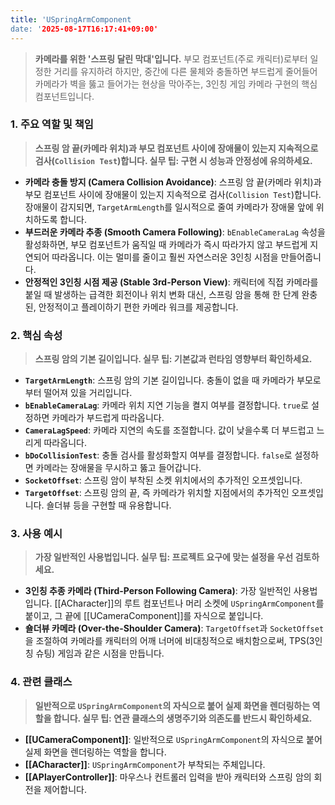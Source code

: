 ```yaml
---
title: 'USpringArmComponent
date: '2025-08-17T16:17:41+09:00'
---
```




> **카메라를 위한 '스프링 달린 막대'입니다.** 부모 컴포넌트(주로 캐릭터)로부터 일정한 거리를 유지하려 하지만, 중간에 다른 물체와 충돌하면 부드럽게 줄어들어 카메라가 벽을 뚫고 들어가는 현상을 막아주는, 3인칭 게임 카메라 구현의 핵심 컴포넌트입니다.

### **1. 주요 역할 및 책임**
> **스프링 암 끝(카메라 위치)과 부모 컴포넌트 사이에 장애물이 있는지 지속적으로 검사(`Collision Test`)합니다. 실무 팁: 구현 시 성능과 안정성에 유의하세요.**
* **카메라 충돌 방지 (Camera Collision Avoidance)**:
	스프링 암 끝(카메라 위치)과 부모 컴포넌트 사이에 장애물이 있는지 지속적으로 검사(`Collision Test`)합니다. 장애물이 감지되면, `TargetArmLength`를 일시적으로 줄여 카메라가 장애물 앞에 위치하도록 합니다.
* **부드러운 카메라 추종 (Smooth Camera Following)**:
	`bEnableCameraLag` 속성을 활성화하면, 부모 컴포넌트가 움직일 때 카메라가 즉시 따라가지 않고 부드럽게 지연되어 따라옵니다. 이는 멀미를 줄이고 훨씬 자연스러운 3인칭 시점을 만들어줍니다.
* **안정적인 3인칭 시점 제공 (Stable 3rd-Person View)**:
	캐릭터에 직접 카메라를 붙일 때 발생하는 급격한 회전이나 위치 변화 대신, 스프링 암을 통해 한 단계 완충된, 안정적이고 플레이하기 편한 카메라 워크를 제공합니다.

### **2. 핵심 속성**
> **스프링 암의 기본 길이입니다. 실무 팁: 기본값과 런타임 영향부터 확인하세요.**
* **`TargetArmLength`**:
	스프링 암의 기본 길이입니다. 충돌이 없을 때 카메라가 부모로부터 떨어져 있을 거리입니다.
* **`bEnableCameraLag`**:
	카메라 위치 지연 기능을 켤지 여부를 결정합니다. `true`로 설정하면 카메라가 부드럽게 따라옵니다.
* **`CameraLagSpeed`**:
	카메라 지연의 속도를 조절합니다. 값이 낮을수록 더 부드럽고 느리게 따라옵니다.
* **`bDoCollisionTest`**:
	충돌 검사를 활성화할지 여부를 결정합니다. `false`로 설정하면 카메라는 장애물을 무시하고 뚫고 들어갑니다.
* **`SocketOffset`**:
	스프링 암이 부착된 소켓 위치에서의 추가적인 오프셋입니다.
* **`TargetOffset`**:
	스프링 암의 끝, 즉 카메라가 위치할 지점에서의 추가적인 오프셋입니다. 숄더뷰 등을 구현할 때 유용합니다.

### **3. 사용 예시**
> **가장 일반적인 사용법입니다. 실무 팁: 프로젝트 요구에 맞는 설정을 우선 검토하세요.**
* **3인칭 추종 카메라 (Third-Person Following Camera)**:
	가장 일반적인 사용법입니다. [[ACharacter]]의 루트 컴포넌트나 머리 소켓에 `USpringArmComponent`를 붙이고, 그 끝에 [[UCameraComponent]]를 자식으로 붙입니다.
* **숄더뷰 카메라 (Over-the-Shoulder Camera)**:
	`TargetOffset`과 `SocketOffset`을 조절하여 카메라를 캐릭터의 어깨 너머에 비대칭적으로 배치함으로써, TPS(3인칭 슈팅) 게임과 같은 시점을 만듭니다.

### **4. 관련 클래스**
> **일반적으로 `USpringArmComponent`의 자식으로 붙어 실제 화면을 렌더링하는 역할을 합니다. 실무 팁: 연관 클래스의 생명주기와 의존도를 반드시 확인하세요.**
* **[[UCameraComponent]]**:
	일반적으로 `USpringArmComponent`의 자식으로 붙어 실제 화면을 렌더링하는 역할을 합니다.
* **[[ACharacter]]**:
	`USpringArmComponent`가 부착되는 주체입니다.
* **[[APlayerController]]**:
	마우스나 컨트롤러 입력을 받아 캐릭터와 스프링 암의 회전을 제어합니다.
